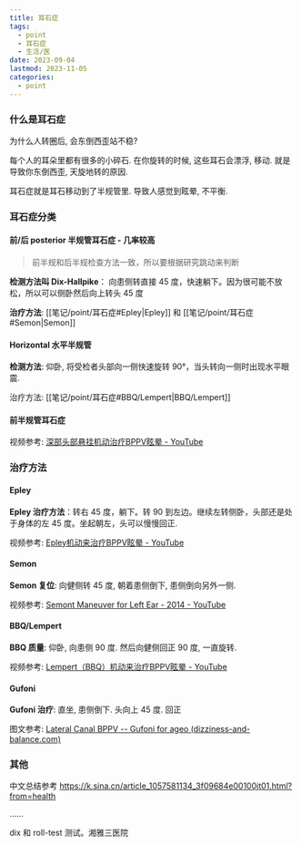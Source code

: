 ```yaml
---
title: 耳石症
tags:
  - point
  - 耳石症
  - 生活/医
date: 2023-09-04
lastmod: 2023-11-05
categories:
  - point
---
```


### 什么是耳石症

为什么人转圈后, 会东倒西歪站不稳?

每个人的耳朵里都有很多的小碎石. 在你旋转的时候, 这些耳石会漂浮, 移动. 就是导致你东倒西歪, 天旋地转的原因.

耳石症就是耳石移动到了半规管里. 导致人感觉到眩晕, 不平衡.

### 耳石症分类

#### 前/后 posterior 半规管耳石症 - 几率较高

> 前半规和后半规检查方法一致，所以要根据研究跳动来判断

**检测方法叫 Dix-Hallpike**： 向患侧转直接 45 度，快速躺下。因为很可能不放松，所以可以侧卧然后向上转头 45 度

**治疗方法**: [[笔记/point/耳石症#Epley|Epley]] 和 [[笔记/point/耳石症#Semon|Semon]]

#### Horizontal 水平半规管

**检测方法**: 仰卧, 将受检者头部向一侧快速旋转 90°，当头转向一侧时出现水平眼震.

治疗方法: [[笔记/point/耳石症#BBQ/Lempert|BBQ/Lempert]]

#### 前半规管耳石症

视频参考:  [深部头部悬挂机动治疗BPPV眩晕 - YouTube](https://www.youtube.com/watch?v=qw1QciZWfP0)

### 治疗方法

#### Epley

**Epley 治疗方法**：转右 45 度，躺下。转 90 到左边。继续左转侧卧，头部还是处于身体的左 45 度。坐起朝左，头可以慢慢回正.

视频参考: [Epley机动来治疗BPPV眩晕 - YouTube](https://www.youtube.com/watch?v=9SLm76jQg3g)

#### Semon

**Semon 复位**: 向健侧转 45 度, 朝着患侧倒下, 患侧倒向另外一侧.

视频参考: [Semont Maneuver for Left Ear - 2014 - YouTube](https://www.youtube.com/watch?v=ZKq8RL0mNUA)

#### BBQ/Lempert

**BBQ 质量**: 仰卧, 向患侧 90 度. 然后向健侧回正 90 度, 一直旋转.

视频参考: [Lempert（BBQ）机动来治疗BPPV眩晕 - YouTube](https://www.youtube.com/watch?v=mwTmM6uF5yA)

#### Gufoni

**Gufoni 治疗**: 直坐, 患侧倒下. 头向上 45 度. 回正

图文参考:  [Lateral Canal BPPV -- Gufoni for ageo (dizziness-and-balance.com)](https://dizziness-and-balance.com/disorders/bppv/LC/gufoni-a.html)

### 其他

中文总结参考 https://k.sina.cn/article_1057581134_3f09684e00100jt01.html?from=health

......

dix 和 roll-test 测试。湘雅三医院
